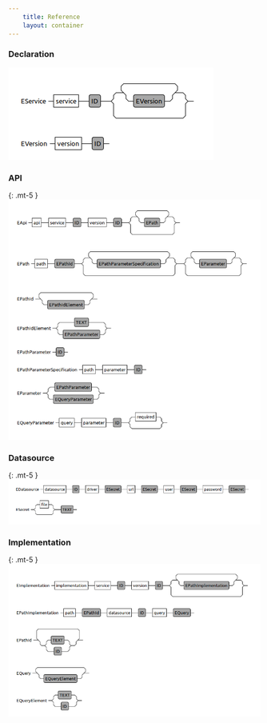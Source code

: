 ```yaml
---
    title: Reference
    layout: container    
---
```

### Declaration
![Declaration grammar](img/declaration.png)

### API
{: .mt-5 }
![API grammar](img/api.png)

### Datasource
{: .mt-5 }
![Datasource grammar](img/datasource.png)

### Implementation
{: .mt-5 }
![Implementation grammar](img/implementation.png)